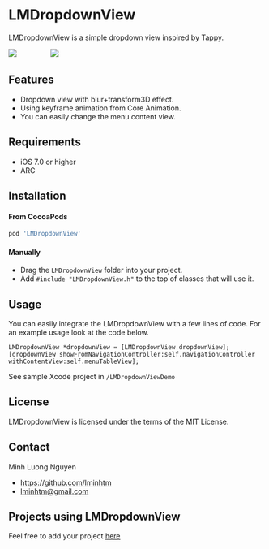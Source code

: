 LMDropdownView
==============
LMDropdownView is a simple dropdown view inspired by Tappy.

<img src="https://raw.github.com/lminhtm/LMDropdownView/master/Screenshots/screenshot1.png"/>
&nbsp;&nbsp;&nbsp;&nbsp;&nbsp;&nbsp;&nbsp;&nbsp;&nbsp;&nbsp;&nbsp;&nbsp;&nbsp;&nbsp;&nbsp;
<img src="https://raw.github.com/lminhtm/LMDropdownView/master/Screenshots/screenshot2.gif"/>

## Features
* Dropdown view with blur+transform3D effect.
* Using keyframe animation from Core Animation.
* You can easily change the menu content view.

## Requirements
* iOS 7.0 or higher 
* ARC

## Installation
#### From CocoaPods
```ruby
pod 'LMDropdownView'
```
#### Manually
* Drag the `LMDropdownView` folder into your project.
* Add `#include "LMDropdownView.h"` to the top of classes that will use it.

## Usage
You can easily integrate the LMDropdownView with a few lines of code. For an example usage look at the code below.
```ObjC
LMDropdownView *dropdownView = [LMDropdownView dropdownView];
[dropdownView showFromNavigationController:self.navigationController withContentView:self.menuTableView];
```
See sample Xcode project in `/LMDropdownViewDemo`

## License
LMDropdownView is licensed under the terms of the MIT License.

## Contact
Minh Luong Nguyen
* https://github.com/lminhtm
* lminhtm@gmail.com

## Projects using LMDropdownView
Feel free to add your project [here](https://github.com/lminhtm/LMDropdownView/wiki/Projects-using-LMDropdownView)
